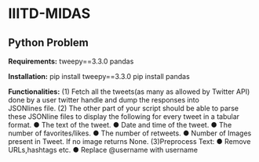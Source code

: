 # IIITD-MIDAS
## Python Problem
**Requirements:**
tweepy==3.3.0
pandas

**Installation:**
pip install tweepy==3.3.0
pip install pandas

**Functionalities:**
(1) Fetch all the tweets(as many as allowed by Twitter API) done by a user twitter handle and dump the responses into        
JSONlines file.
(2) The other part of your script should be able to parse these JSONline files to display the following for every tweet in a tabular format.
  ● The text of the tweet.
  ● Date and time of the tweet.
  ● The number of favorites/likes.
  ● The number of retweets.
  ● Number of Images present in Tweet. If no image returns None.
(3)Preprocess Text:
  ● Remove URLs,hashtags etc.
  ● Replace @username with username
